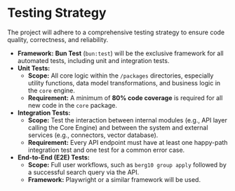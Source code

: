 # Testing Strategy

The project will adhere to a comprehensive testing strategy to ensure code quality, correctness, and reliability.

-   **Framework:** **Bun Test** (`bun:test`) will be the exclusive framework for all automated tests, including unit and integration tests.
-   **Unit Tests:**
    -   **Scope:** All core logic within the `/packages` directories, especially utility functions, data model transformations, and business logic in the `core` engine.
    -   **Requirement:** A minimum of **80% code coverage** is required for all new code in the `core` package.
-   **Integration Tests:**
    -   **Scope:** Test the interaction between internal modules (e.g., API layer calling the Core Engine) and between the system and external services (e.g., connectors, vector database).
    -   **Requirement:** Every API endpoint must have at least one happy-path integration test and one test for a common error case.
-   **End-to-End (E2E) Tests:**
    -   **Scope:** Full user workflows, such as `berg10 group apply` followed by a successful search query via the API.
    -   **Framework:** Playwright or a similar framework will be used.
